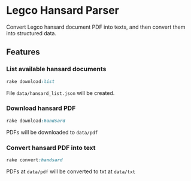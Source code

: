 # Legco Hansard Parser

Convert Legco hansard document PDF into texts, and then convert them into structured data.

## Features

### List available hansard documents

```ruby
rake download:list
```

File ``data/hansard_list.json`` will be created.

### Download hansard PDF

```ruby
rake download:handsard
```

PDFs will be downloaded to ``data/pdf``

### Convert hansard PDF into text

```ruby
rake convert:handsard
```

PDFs at ``data/pdf`` will be converted to txt at ``data/txt``